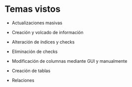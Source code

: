 # Temas vistos

- Actualizaciones masivas

- Creación y volcado de información

- Alteración de índices y checks

- Eliminación de checks

- Modificación de columnas mediante GUI y manualmente

- Creación de tablas

- Relaciones